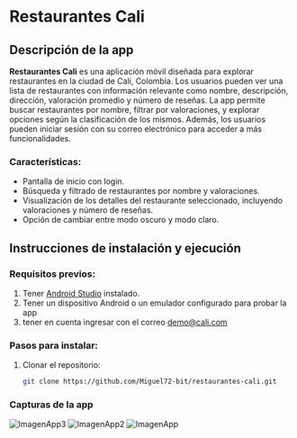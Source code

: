 # Restaurantes Cali

## Descripción de la app

**Restaurantes Cali** es una aplicación móvil diseñada para explorar restaurantes en la ciudad de Cali, Colombia. Los usuarios pueden ver una lista de restaurantes con información relevante como nombre, descripción, dirección, valoración promedio y número de reseñas. La app permite buscar restaurantes por nombre, filtrar por valoraciones, y explorar opciones según la clasificación de los mismos. Además, los usuarios pueden iniciar sesión con su correo electrónico para acceder a más funcionalidades.

### Características:
- Pantalla de inicio con login.
- Búsqueda y filtrado de restaurantes por nombre y valoraciones.
- Visualización de los detalles del restaurante seleccionado, incluyendo valoraciones y número de reseñas.
- Opción de cambiar entre modo oscuro y modo claro.

## Instrucciones de instalación y ejecución

### Requisitos previos:
1. Tener [Android Studio](https://developer.android.com/studio) instalado.
2. Tener un dispositivo Android o un emulador configurado para probar la app
3. tener en cuenta ingresar con el correo demo@cali.com

### Pasos para instalar:
1. Clonar el repositorio:
   ```bash
   git clone https://github.com/Miguel72-bit/restaurantes-cali.git

### Capturas de la app
![ImagenApp3](https://github.com/user-attachments/assets/56c047f1-0b1c-42ec-9649-e4dfc791c946)
![ImagenApp2](https://github.com/user-attachments/assets/c85066cb-5d84-4767-be54-fa6b78037854)
![ImagenApp](https://github.com/user-attachments/assets/085f56e9-b78e-4f86-af00-6730adcdb077)
